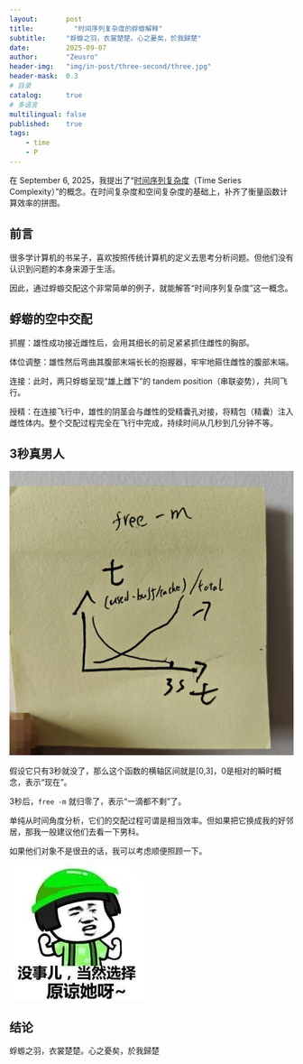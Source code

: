 ```yaml
---
layout:       post
title:          "时间序列复杂度的蜉蝣解释"
subtitle:     "蜉蝣之羽，衣裳楚楚。心之憂矣，於我歸楚"
date:         2025-09-07
author:       "Zeusro"
header-img:   "img/in-post/three-second/three.jpg"
header-mask:  0.3
# 目录
catalog:      true
# 多语言
multilingual: false
published:    true
tags:
    - time
    - P
---
```



在 September 6, 2025，我提出了“[时间序列复杂度](https://www.zeusro.com/2025/09/06/time-series-complexity/)（Time Series Complexity）”的概念。在时间复杂度和空间复杂度的基础上，补齐了衡量函数计算效率的拼图。

## 前言

很多学计算机的书呆子，喜欢按照传统计算机的定义去思考分析问题。但他们没有认识到问题的本身来源于生活。

因此，通过蜉蝣交配这个非常简单的例子，就能解答“时间序列复杂度”这一概念。

## 蜉蝣的空中交配

抓握：雄性成功接近雌性后，会用其细长的前足紧紧抓住雌性的胸部。

体位调整：雄性然后弯曲其腹部末端长长的抱握器，牢牢地箍住雌性的腹部末端。

连接：此时，两只蜉蝣呈现“雄上雌下”的 tandem position（串联姿势），共同飞行。

授精：在连接飞行中，雄性的阴茎会与雌性的受精囊孔对接，将精包（精囊）注入雌性体内。整个交配过程完全在飞行中完成，持续时间从几秒到几分钟不等。

## 3秒真男人

![image](/img/in-post/three-second/free-m.jpg)

假设它只有3秒就没了，那么这个函数的横轴区间就是[0,3]，0是相对的瞬时概念，表示“现在”。

3秒后，`free -m` 就归零了，表示“一滴都不剩”了。

单纯从时间角度分析，它们的交配过程可谓是相当效率。但如果把它换成我的好邻居，那我一般建议他们去看一下男科。

如果他们对象不是很丑的话，我可以考虑顺便照顾一下。

![image](/img/in-post/three-second/forgive.jpg)

## 结论

蜉蝣之羽，衣裳楚楚。心之憂矣，於我歸楚